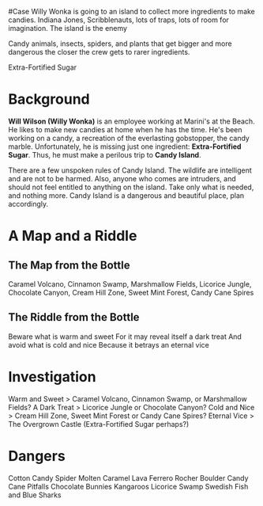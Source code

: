 #Case 
Willy Wonka is going to an island to collect more ingredients to make candies.
Indiana Jones, Scribblenauts, lots of traps, lots of room for imagination. The island is the enemy

Candy animals, insects, spiders, and plants that get bigger and more dangerous the closer the crew gets to rarer ingredients.

Extra-Fortified Sugar

# Background
**Will Wilson (Willy Wonka)** is an employee working at Marini's at the Beach. He likes to make new candies at home when he has the time. He's been working on a candy, a recreation of the everlasting gobstopper, the candy marble. Unfortunately, he is missing just one ingredient: **Extra-Fortified Sugar**. Thus, he must make a perilous trip to **Candy Island**.

There are a few unspoken rules of Candy Island. The wildlife are intelligent and are not to be harmed. Also, anyone who comes are intruders, and should not feel entitled to anything on the island. Take only what is needed, and nothing more. Candy Island is a dangerous and beautiful place, plan accordingly.

# A Map and a Riddle
## The Map from the Bottle
Caramel Volcano, Cinnamon Swamp, Marshmallow Fields, Licorice Jungle, Chocolate Canyon, Cream Hill Zone, Sweet Mint Forest, Candy Cane Spires
## The Riddle from the Bottle
Beware what is warm and sweet
For it may reveal itself a dark treat
And avoid what is cold and nice
Because it betrays an eternal vice
# Investigation
Warm and Sweet > Caramel Volcano, Cinnamon Swamp, or Marshmallow Fields?
A Dark Treat > Licorice Jungle or Chocolate Canyon?
Cold and Nice > Cream Hill Zone, Sweet Mint Forest or Candy Cane Spires?
Eternal Vice > The Overgrown Castle (Extra-Fortified Sugar perhaps?)
# Dangers
Cotton Candy Spider
Molten Caramel Lava
Ferrero Rocher Boulder
Candy Cane Pitfalls
Chocolate Bunnies Kangaroos
Licorice Swamp
Swedish Fish and Blue Sharks